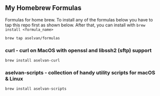 ## My Homebrew Formulas
Formulas for home brew. To install any of the formulas below you have to
tap this repo first as shown below. After that, you can install with 
```brew install <formula_name>``` 

```brew tap aselvan/formulas```

### curl - curl on MacOS with openssl and libssh2 (sftp) support
```
brew install aselvan-curl
```
### aselvan-scripts - collection of handy utility scripts for macOS & Linux
```
brew install aselvan-scripts
```
